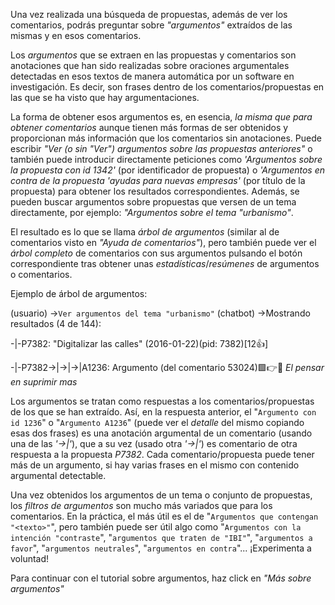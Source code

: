 Una vez realizada una búsqueda de propuestas, además de ver los comentarios, podrás preguntar sobre *"argumentos"* extraídos de las mismas y en esos comentarios.

Los *argumentos* que se extraen en las propuestas y comentarios son anotaciones que han sido realizadas sobre oraciones argumentales detectadas en esos textos de manera automática por un software en investigación. Es decir, son frases dentro de los comentarios/propuestas en las que se ha visto que hay argumentaciones.

La forma de obtener esos argumentos es, en esencia, *la misma que para obtener comentarios* aunque tienen más formas de ser obtenidos y proporcionan más información que los comentarios sin anotaciones. Puede escribir _"Ver (o sin "Ver") argumentos sobre las propuestas anteriores"_ o también puede introducir directamente peticiones como _'Argumentos sobre la propuesta con id 1342'_ (por identificador de propuesta) o _'Argumentos en contra de la propuesta 'ayudas para nuevas empresas'_ (por título de la propuesta) para obtener los resultados correspondientes. Además, se pueden buscar argumentos sobre propuestas que versen de un tema directamente, por ejemplo: _"Argumentos sobre el tema "urbanismo"_. 

El resultado es lo que se llama *árbol de argumentos* (similar al de comentarios visto en _"Ayuda de comentarios"_), pero también puede ver el *árbol completo* de comentarios con sus argumentos pulsando el botón correspondiente tras obtener unas *estadísticas*/*resúmenes* de argumentos o comentarios.

Ejemplo de árbol de argumentos:

(usuario) ->`Ver argumentos del tema "urbanismo"`
(chatbot) ->Mostrando resultados (4 de 144):

-|-P7382: "Digitalizar las calles" (2016-01-22)(pid: 7382)[12👍]

-|-P7382->|->|->|A1236: Argumento (del comentario 53024)🟩👉🎯
_El pensar en suprimir mas_

Los argumentos se tratan como respuestas a los comentarios/propuestas de los que se han extraído. Así, en la respuesta anterior, el "`Argumento con id 1236`" o "`Argumento A1236`" (puede ver el *detalle* del mismo copiando esas dos frases) es una anotación argumental de un comentario (usando una de las _'->|'_), que a su vez (usado otra _'->|'_) es comentario de otra respuesta a la propuesta *P7382*. Cada comentario/propuesta puede tener más de un argumento, si hay varias frases en el mismo con contenido argumental detectable.

Una vez obtenidos los argumentos de un tema o conjunto de propuestas, los *filtros de argumentos* son mucho más variados que para los comentarios. En la práctica, el más útil es el de "`Argumentos que contengan "<texto>"`", pero también puede ser útil algo como "`Argumentos con la intención "contraste`", "`argumentos que traten de "IBI"`", "`argumentos a favor`", "`argumentos neutrales`", "`argumentos en contra`"... ¡Experimenta a voluntad!

Para continuar con el tutorial sobre argumentos, haz click en _"Más sobre argumentos"_